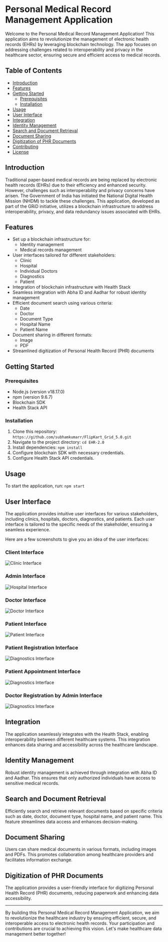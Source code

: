 # Personal Medical Record Management Application

Welcome to the Personal Medical Record Management Application! This application aims to revolutionize the management of electronic health records (EHRs) by leveraging blockchain technology. The app focuses on addressing challenges related to interoperability and privacy in the healthcare sector, ensuring secure and efficient access to medical records.

## Table of Contents
- [Introduction](#introduction)
- [Features](#features)
- [Getting Started](#getting-started)
  - [Prerequisites](#prerequisites)
  - [Installation](#installation)
- [Usage](#usage)
- [User Interface](#user-interface)
- [Integration](#integration)
- [Identity Management](#identity-management)
- [Search and Document Retrieval](#search-and-document-retrieval)
- [Document Sharing](#document-sharing)
- [Digitization of PHR Documents](#digitization-of-phr-documents)
- [Contributing](#contributing)
- [License](#license)

## Introduction
Traditional paper-based medical records are being replaced by electronic health records (EHRs) due to their efficiency and enhanced security. However, challenges such as interoperability and privacy concerns have arisen. The Government of India has initiated the National Digital Health Mission (NHDM) to tackle these challenges. This application, developed as part of the GRiD initiative, utilizes a blockchain infrastructure to address interoperability, privacy, and data redundancy issues associated with EHRs.

## Features

- Set up a blockchain infrastructure for:
  - Identity management
  - Medical records management
- User interfaces tailored for different stakeholders:
  - Clinic
  - Hospital
  - Individual Doctors
  - Diagnostics
  - Patient
- Integration of blockchain infrastructure with Health Stack
- Seamless integration with Abha ID and Aadhar for robust identity management
- Efficient document search using various criteria:
  - Date
  - Doctor
  - Document Type
  - Hospital Name
  - Patient Name
- Document sharing in different formats:
  - Image
  - PDF
- Streamlined digitization of Personal Health Record (PHR) documents

## Getting Started

### Prerequisites

- Node.js (version v18.17.0)
- npm (version 9.6.7)
- Blockchain SDK 
- Health Stack API 

### Installation

1. Clone this repository: `https://github.com/subhamkumarr/FlipKart_Grid_5.0.git`
2. Navigate to the project directory: `cd EHR-2.0`
3. Install dependencies: `npm install`
4. Configure blockchain SDK with necessary credentials.
5. Configure Health Stack API credentials.

## Usage

To start the application, run: `npm start`

## User Interface

The application provides intuitive user interfaces for various stakeholders, including clinics, hospitals, doctors, diagnostics, and patients. Each user interface is tailored to the specific needs of the stakeholder, ensuring a seamless experience.

Here are a few screenshots to give you an idea of the user interfaces:

### Client Interface

![Clinic Interface](./ReadMe_SS/clientInterface.jpg)

### Admin Interface

![Hospital Interface](./ReadMe_SS/admin_dashboard.jpg)

### Doctor Interface

![Doctor Interface](./ReadMe_SS/doctor_dashboard.jpg)

### Patient Interface

![Patient Interface](./ReadMe_SS/patient_dashboard.jpg)

### Patient Registration Interface

![Diagnostics Interface](./ReadMe_SS/patient_registration.jpg)

### Patient Appointment Interface

![Diagnostics Interface](./ReadMe_SS/patient_appointment.jpg)

### Doctor Registration by Admin Interface

![Diagnostics Interface](./ReadMe_SS/admin_adding_doctor.jpg)

## Integration

The application seamlessly integrates with the Health Stack, enabling interoperability between different healthcare systems. This integration enhances data sharing and accessibility across the healthcare landscape.


## Identity Management

Robust identity management is achieved through integration with Abha ID and Aadhar. This ensures that only authorized individuals have access to sensitive medical records.


## Search and Document Retrieval

Efficiently search and retrieve relevant documents based on specific criteria such as date, doctor, document type, hospital name, and patient name. This feature streamlines data access and enhances decision-making.


## Document Sharing

Users can share medical documents in various formats, including images and PDFs. This promotes collaboration among healthcare providers and facilitates information exchange.


## Digitization of PHR Documents

The application provides a user-friendly interface for digitizing Personal Health Record (PHR) documents, reducing paperwork and enhancing data accessibility.

---

By building this Personal Medical Record Management Application, we aim to revolutionize the healthcare industry by ensuring efficient, secure, and interoperable access to electronic health records. Your participation and contributions are crucial to achieving this vision. Let's make healthcare data management better together!
